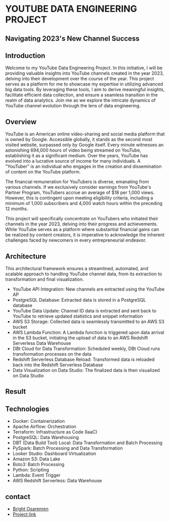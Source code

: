 # YOUTUBE DATA ENGINEERING PROJECT

## Navigating 2023's New Channel Success

## Introduction

Welcome to my YouTube Data Engineering Project. In this initiative, I will be providing valuable insights into YouTube channels created in the year 2023, delving into their development over the course of the year. This project serves as a platform for me to showcase my expertise in utilizing advanced big data tools. By leveraging these tools, I aim to derive meaningful insights, facilitate efficient data collection, and ensure a seamless transition in the realm of data analytics. Join me as we explore the intricate dynamics of YouTube channel evolution through the lens of data engineering.


## Overview
YouTube is an American online video-sharing and social media platform that is owned by Google. Accessible globally, it stands as the second most visited website, surpassed only by Google itself. Every minute witnesses an astonishing 694,000 hours of video being streamed on YouTube, establishing it as a significant medium. Over the years, YouTube has evolved into a lucrative source of income for many individuals. A "YouTuber" is an individual who engages in the creation and dissemination of content on the YouTube platform.

The financial remuneration for YouTubers is diverse, emanating from various channels. If we exclusively consider earnings from YouTube's Partner Program, YouTubers accrue an average of $18 per 1,000 views. However, this is contingent upon meeting eligibility criteria, including a minimum of 1,000 subscribers and 4,000 watch hours within the preceding 12 months.

This project will specifically concentrate on YouTubers who initiated their channels in the year 2023, delving into their progress and achievements. While YouTube serves as a platform where substantial financial gains can be realized by content creators, it is imperative to acknowledge the inherent challenges faced by newcomers in every entrepreneurial endeavor.

## Architecture
This architectural framework ensures a streamlined, automated, and scalable approach to handling YouTube channel data, from its extraction to transformation and final visualization.

* YouTube API Integration: New channels are extracted using the YouTube AP
* PostgreSQL Database: Extracted data is stored in a PostgreSQL database
* YouTube Data Update: Channel ID data is extracted and sent back to YouTube to retrieve updated statistics and snippet information
* AWS S3 Storage: Collected data is seamlessly transmitted to an AWS S3 bucket
* AWS Lambda Function: A Lambda function is triggered upon data arrival in the S3 bucket, initiating the upload of data to an AWS Redshift Serverless Data Warehouse
* DBt Cloud for Data Transformation: Scheduled weekly, DBt Cloud runs transformation processes on the data
* Redshift Serverless Database Reload: Transformed data is reloaded back into the Redshift Serverless Database
* Data Visualization on Data Studio: The finalized data is then visualized on Data Studio

## Result


## Technologies

* Docker: Containerization  
* Apache Airflow: Orchestration   
* Terraform: Infrastructure as Code (IaaC)  
* PostgreSQL: Data Warehousing  
* DBT (Data Build Tool) Local: Data Transformation and Batch Processing  
* PySpark: Batch Processing and Data Transformation  
* Looker Studio: Dashboard Virtualization 
* Amazon S3: Data Lake  
* Boto3: Batch Processing  
* Python: Scripting
* Lambda: Event Trigger
* AWS Redshift Serverless: Data Warehouse


## contact
* [Bright Osarenren](linkedin.com/in/brightosas)
* [Project link](https://github.com/BrightOsas/Youtube-Data-Pipeline)
